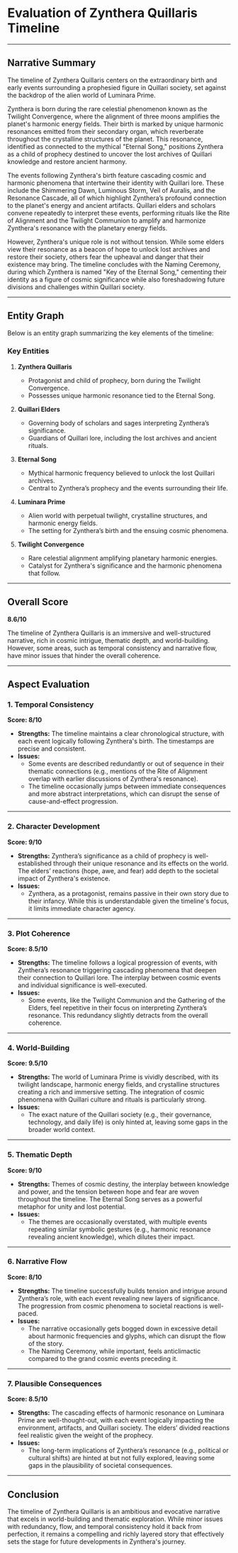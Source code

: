 # Evaluation of Zynthera Quillaris Timeline

---

## **Narrative Summary**

The timeline of Zynthera Quillaris centers on the extraordinary birth and early events surrounding a prophesied figure in Quillari society, set against the backdrop of the alien world of Luminara Prime. 

Zynthera is born during the rare celestial phenomenon known as the Twilight Convergence, where the alignment of three moons amplifies the planet's harmonic energy fields. Their birth is marked by unique harmonic resonances emitted from their secondary organ, which reverberate throughout the crystalline structures of the planet. This resonance, identified as connected to the mythical "Eternal Song," positions Zynthera as a child of prophecy destined to uncover the lost archives of Quillari knowledge and restore ancient harmony.

The events following Zynthera's birth feature cascading cosmic and harmonic phenomena that intertwine their identity with Quillari lore. These include the Shimmering Dawn, Luminous Storm, Veil of Auralis, and the Resonance Cascade, all of which highlight Zynthera’s profound connection to the planet's energy and ancient artifacts. Quillari elders and scholars convene repeatedly to interpret these events, performing rituals like the Rite of Alignment and the Twilight Communion to amplify and harmonize Zynthera's resonance with the planetary energy fields.

However, Zynthera's unique role is not without tension. While some elders view their resonance as a beacon of hope to unlock lost archives and restore their society, others fear the upheaval and danger that their existence may bring. The timeline concludes with the Naming Ceremony, during which Zynthera is named "Key of the Eternal Song," cementing their identity as a figure of cosmic significance while also foreshadowing future divisions and challenges within Quillari society.

---

## **Entity Graph**

Below is an entity graph summarizing the key elements of the timeline:

### **Key Entities**
1. **Zynthera Quillaris**  
   - Protagonist and child of prophecy, born during the Twilight Convergence.  
   - Possesses unique harmonic resonance tied to the Eternal Song.

2. **Quillari Elders**  
   - Governing body of scholars and sages interpreting Zynthera’s significance.  
   - Guardians of Quillari lore, including the lost archives and ancient rituals.

3. **Eternal Song**  
   - Mythical harmonic frequency believed to unlock the lost Quillari archives.  
   - Central to Zynthera’s prophecy and the events surrounding their life.

4. **Luminara Prime**  
   - Alien world with perpetual twilight, crystalline structures, and harmonic energy fields.  
   - The setting for Zynthera’s birth and the ensuing cosmic phenomena.

5. **Twilight Convergence**  
   - Rare celestial alignment amplifying planetary harmonic energies.  
   - Catalyst for Zynthera's significance and the harmonic phenomena that follow.

---

## **Overall Score**  
**8.6/10**

The timeline of Zynthera Quillaris is an immersive and well-structured narrative, rich in cosmic intrigue, thematic depth, and world-building. However, some areas, such as temporal consistency and narrative flow, have minor issues that hinder the overall coherence.

---

## **Aspect Evaluation**

### **1. Temporal Consistency**
**Score: 8/10**  
- **Strengths:** The timeline maintains a clear chronological structure, with each event logically following Zynthera's birth. The timestamps are precise and consistent.  
- **Issues:**  
  - Some events are described redundantly or out of sequence in their thematic connections (e.g., mentions of the Rite of Alignment overlap with earlier discussions of Zynthera's resonance).  
  - The timeline occasionally jumps between immediate consequences and more abstract interpretations, which can disrupt the sense of cause-and-effect progression.

---

### **2. Character Development**
**Score: 9/10**  
- **Strengths:** Zynthera’s significance as a child of prophecy is well-established through their unique resonance and its effects on the world. The elders’ reactions (hope, awe, and fear) add depth to the societal impact of Zynthera's existence.  
- **Issues:**  
  - Zynthera, as a protagonist, remains passive in their own story due to their infancy. While this is understandable given the timeline's focus, it limits immediate character agency.  

---

### **3. Plot Coherence**
**Score: 8.5/10**  
- **Strengths:** The timeline follows a logical progression of events, with Zynthera’s resonance triggering cascading phenomena that deepen their connection to Quillari lore. The interplay between cosmic events and individual significance is well-executed.  
- **Issues:**  
  - Some events, like the Twilight Communion and the Gathering of the Elders, feel repetitive in their focus on interpreting Zynthera’s resonance. This redundancy slightly detracts from the overall coherence.

---

### **4. World-Building**
**Score: 9.5/10**  
- **Strengths:** The world of Luminara Prime is vividly described, with its twilight landscape, harmonic energy fields, and crystalline structures creating a rich and immersive setting. The integration of cosmic phenomena with Quillari culture and rituals is particularly strong.  
- **Issues:**  
  - The exact nature of the Quillari society (e.g., their governance, technology, and daily life) is only hinted at, leaving some gaps in the broader world context.

---

### **5. Thematic Depth**
**Score: 9/10**  
- **Strengths:** Themes of cosmic destiny, the interplay between knowledge and power, and the tension between hope and fear are woven throughout the timeline. The Eternal Song serves as a powerful metaphor for unity and lost potential.  
- **Issues:**  
  - The themes are occasionally overstated, with multiple events repeating similar symbolic gestures (e.g., harmonic resonance revealing ancient knowledge), which dilutes their impact.

---

### **6. Narrative Flow**
**Score: 8/10**  
- **Strengths:** The timeline successfully builds tension and intrigue around Zynthera’s role, with each event revealing new layers of significance. The progression from cosmic phenomena to societal reactions is well-paced.  
- **Issues:**  
  - The narrative occasionally gets bogged down in excessive detail about harmonic frequencies and glyphs, which can disrupt the flow of the story.  
  - The Naming Ceremony, while important, feels anticlimactic compared to the grand cosmic events preceding it.

---

### **7. Plausible Consequences**
**Score: 8.5/10**  
- **Strengths:** The cascading effects of harmonic resonance on Luminara Prime are well-thought-out, with each event logically impacting the environment, artifacts, and Quillari society. The elders’ divided reactions feel realistic given the weight of the prophecy.  
- **Issues:**  
  - The long-term implications of Zynthera’s resonance (e.g., political or cultural shifts) are hinted at but not fully explored, leaving some gaps in the plausibility of societal consequences.

---

## **Conclusion**

The timeline of Zynthera Quillaris is an ambitious and evocative narrative that excels in world-building and thematic exploration. While minor issues with redundancy, flow, and temporal consistency hold it back from perfection, it remains a compelling and richly layered story that effectively sets the stage for future developments in Zynthera's journey.
